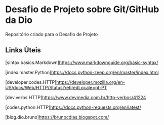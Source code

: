 # Desafio de Projeto sobre Git/GitHub da Dio
Repositório criado para o Desafio de Projeto

## Links Úteis
[sintax.basics.Markdown]https://www.markdownguide.org/basic-syntax/

[index.master.Python]https://docs.python-zeep.org/en/master/index.html

[developer.codes.HTTP]https://developer.mozilla.org/en-US/docs/Web/HTTP/Status?retiredLocale=pt-PT

[dev.verbs.HTTP]https://www.devmedia.com.br/http-verbos/41224

[codes.python.HTTP]https://docs.python-requests.org/en/latest/

[blog.dio.bruno]https://brunocdias.blogspot.com/
